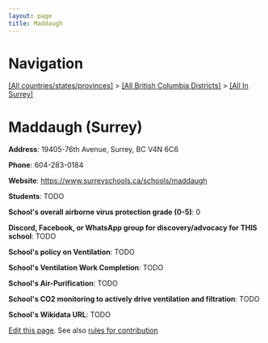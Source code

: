 ```yaml
---
layout: page
title: Maddaugh
---
```

# Navigation

[[All countries/states/provinces]](../../..) > [[All British Columbia Districts]](../..) > [[All In Surrey]](..)

# Maddaugh (Surrey)

**Address**: 19405-76th Avenue, Surrey, BC V4N 6C6

**Phone**: 604-283-0184

**Website**: <https://www.surreyschools.ca/schools/maddaugh>

**Students**: TODO

**School's overall airborne virus protection grade (0-5)**: 0

**Discord, Facebook, or WhatsApp group for discovery/advocacy for THIS school**: TODO

**School's policy on Ventilation**: TODO

**School's Ventilation Work Completion**: TODO

**School's Air-Purification**: TODO

**School's CO2 monitoring to actively drive ventilation and filtration**: TODO

**School's Wikidata URL**: TODO


[Edit this page](https://github.com/ventilate-schools/BC/edit/main/./Surrey/Maddaugh.md). See also [rules for contribution](../../../contribution-rules/)